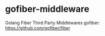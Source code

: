 # gofiber-middleware
Golang Fiber Third Party Middlewares
gofiber: https://github.com/gofiber/fiber
